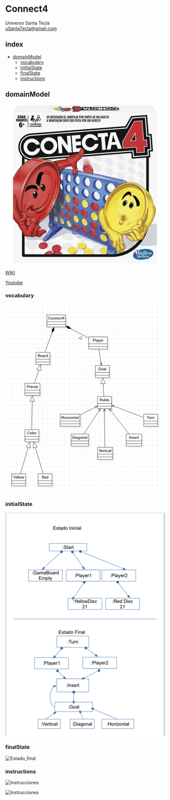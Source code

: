 # Connect4
Universo Santa Tecla  
[uSantaTecla@gmail.com](mailto:uSantaTecla@gmail.com)  

## index

* [domainModel](#domainModel)  
    * [vocabulary](#vocabulary)  
    * [initialState](#initialState)  
    * [finalState](#finalState)
    * [instructions](#instructions)  

## domainModel  

![connect4](./docs/images/conecta4.jpg)  

[WIKI](https://es.wikipedia.org/wiki/Conecta_4)

[Youtube](https://www.youtube.com/watch?v=JBSbiilzg9U)
### vocabulary

![Vocabulario](./docs/images/vocabulario.png)  
  
### initialState  
  
![Estado_inicial](./docs/images/estadoFinal.png)  
  
### finalState 

![Estado_final]()  
  
### instructions  
  
![Instrucciones]()  
  
![Instrucciones]()  
  
 
